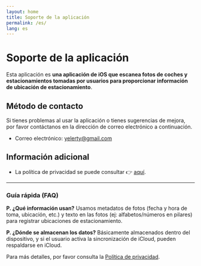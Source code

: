 ```yaml
---
layout: home
title: Soporte de la aplicación
permalink: /es/
lang: es
---
```


# Soporte de la aplicación

Esta aplicación es **una aplicación de iOS que escanea fotos de coches y estacionamientos tomadas por usuarios para proporcionar información de ubicación de estacionamiento**.

## Método de contacto

Si tienes problemas al usar la aplicación o tienes sugerencias de mejora, por favor contáctanos en la dirección de correo electrónico a continuación.

- Correo electrónico: [yelerty@gmail.com](mailto:yelerty@gmail.com)

## Información adicional

- La política de privacidad se puede consultar 👉 [aquí](./privacy-policy).

---

### Guía rápida (FAQ)

**P. ¿Qué información usan?**
Usamos metadatos de fotos (fecha y hora de toma, ubicación, etc.) y texto en las fotos (ej: alfabetos/números en pilares) para registrar ubicaciones de estacionamiento.

**P. ¿Dónde se almacenan los datos?**
Básicamente almacenados dentro del dispositivo, y si el usuario activa la sincronización de iCloud, pueden respaldarse en iCloud.

Para más detalles, por favor consulta la [Política de privacidad](./privacy-policy).